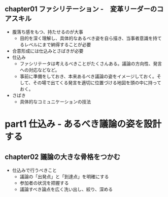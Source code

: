 ## chapter01 ファシリテーション -　変革リーダーのコアスキル 

* 腹落ち感をもつ、持たせるのが大事
  * 目的を深く理解し、具体的なあるべき姿を自ら描き、当事者意識を持てるレベルにまで納得することが必要
* 合意形成には仕込みとさばきが必要
* 仕込み
  * ファシリテータは考えるべきことがたくさんある。議論の方向性、発言への対応などなど。
  * 事前に準備をしておき、本来あるべき議論の姿をイメージしておく。そして、その場で出てくる発言を適切に位置づける地図を頭の中に持っておく。
* さばき
  * 具体的なコミュニケーションの技法

# part1 仕込み - あるべき議論の姿を設計する

## chapter02 議論の大きな骨格をつかむ

* 仕込みで行うべきこと
  * 議論の「出発点」と「到達点」を明確にする
  * 参加者の状況を把握する
  * 議論すべき論点を広く洗い出し、絞り、深める
    
